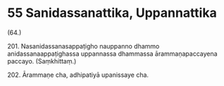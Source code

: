 

# 55 Sanidassanattika, Uppannattika


(64.)

201\. Nasanidassanasappaṭigho nauppanno dhammo anidassanaappaṭighassa uppannassa dhammassa ārammaṇapaccayena paccayo. (Saṃkhittaṃ.)

202\. Ārammaṇe cha, adhipatiyā upanissaye cha.



